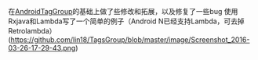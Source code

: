 在[AndroidTagGroup](https://github.com/2dxgujun/AndroidTagGroup)的基础上做了些修改和拓展，以及修复了一些bug
使用Rxjava和Lambda写了一个简单的例子（Android N已经支持Lambda，可去掉Retrolambda）
(https://github.com/lin18/TagsGroup/blob/master/image/Screenshot_2016-03-26-17-29-43.png)
